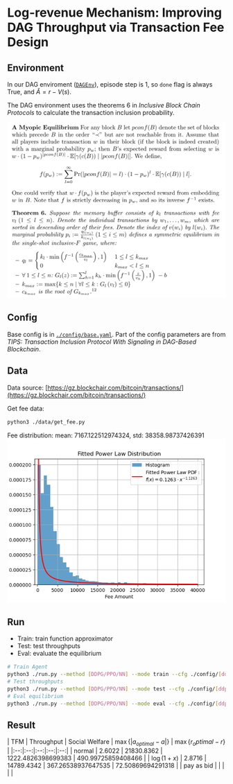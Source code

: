 Log-revenue Mechanism: Improving DAG Throughput via Transaction Fee Design
=======

Environment
-----

In our DAG enviroment ([`DAGEnv`](./envs/DAGEnv.py)), episode step is 1, so `done` flag is always True, and $\hat{A}=r-V(s)$.

The DAG environment uses the theorems 6 in _Inclusive Block Chain Protocols_ to calculate the transaction inclusion probability.

![DAGEnv](./assets/FC15.png)

Config
-----

Base config is in [`./config/base.yaml`](./config/base.yaml). Part of the config parameters are from _TIPS: Transaction Inclusion Protocol With Signaling in DAG-Based Blockchain_.

Data
-----

Data source: [https://gz.blockchair.com/bitcoin/transactions/](https://gz.blockchair.com/bitcoin/transactions/)

Get fee data:

```bash
python3 ./data/get_fee.py
```

Fee distribution:
mean: 7167.122512974324, std: 38358.98737426391
![fee distribution](./assets/fee_distribution.png)

Run
-----

* Train: train function approximator
* Test: test throughputs
* Eval: evaluate the equilibrium

```bash
# Train Agent
python3 ./run.py --method [DDPG/PPO/NN] --mode train --cfg ./config/[ddpg/ppo/nn].yaml
# Test throughputs
python3 ./run.py --method [DDPG/PPO/NN] --mode test --cfg ./config/[ddpg/ppo/nn].yaml
# Eval equilibrium
python3 ./run.py --method [DDPG/PPO/NN] --mode eval --cfg ./config/[ddpg/ppo/nn].yaml
```

Result
-----

| TFM | Throughput | Social Welfare | $\max\{|a_{optimal}-a|\}$ | $\max\{r_optimal-r\}$ |
|:--:|:--:|:--:|:--:|:--:|
| normal | 2.6022 | 21830.8362 | 1222.4826398699383 | 490.99725859408466 |
| $\log(1+x)$ | 2.8716 | 14789.4342 | 367.26538937647535 | 72.50869694291318 |
| pay as bid | | | | |
